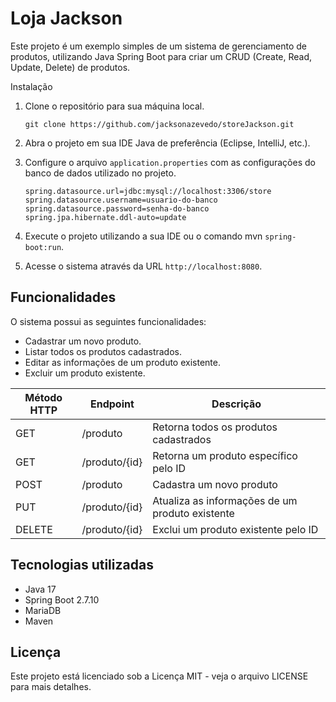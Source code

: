 # Loja Jackson
Este projeto é um exemplo simples de um sistema de gerenciamento de produtos, utilizando Java Spring Boot para criar um CRUD (Create, Read, Update, Delete) de produtos.

Instalação
1. Clone o repositório para sua máquina local.
    ````
    git clone https://github.com/jacksonazevedo/storeJackson.git
    ````    
2. Abra o projeto em sua IDE Java de preferência (Eclipse, IntelliJ, etc.).
3. Configure o arquivo `application.properties` com as configurações do banco de dados utilizado no projeto.

    ````
    spring.datasource.url=jdbc:mysql://localhost:3306/store
    spring.datasource.username=usuario-do-banco
    spring.datasource.password=senha-do-banco
    spring.jpa.hibernate.ddl-auto=update
    ````
4. Execute o projeto utilizando a sua IDE ou o comando mvn `spring-boot:run`.
5. Acesse o sistema através da URL `http://localhost:8080`.

## Funcionalidades
O sistema possui as seguintes funcionalidades:

* Cadastrar um novo produto.
* Listar todos os produtos cadastrados.
* Editar as informações de um produto existente.
* Excluir um produto existente.

| Método HTTP	| Endpoint | Descrição |
|--------|----------|----------|
| GET |	/produto |	Retorna todos os produtos cadastrados |
| GET |	/produto/{id} |	Retorna um produto específico pelo ID |
| POST |	/produto |	Cadastra um novo produto |
| PUT |	/produto/{id} |	Atualiza as informações de um produto existente |
| DELETE |	/produto/{id} |	Exclui um produto existente pelo ID |


## Tecnologias utilizadas

* Java 17
* Spring Boot 2.7.10
* MariaDB
* Maven 

## Licença
Este projeto está licenciado sob a Licença MIT - veja o arquivo LICENSE para mais detalhes.
